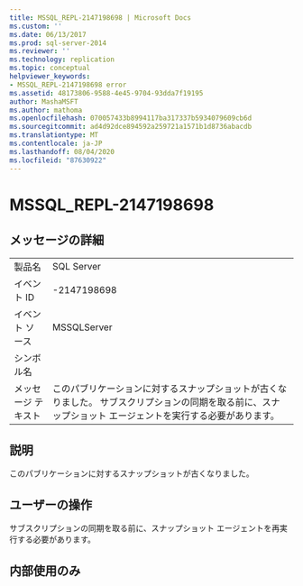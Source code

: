 ```yaml
---
title: MSSQL_REPL-2147198698 | Microsoft Docs
ms.custom: ''
ms.date: 06/13/2017
ms.prod: sql-server-2014
ms.reviewer: ''
ms.technology: replication
ms.topic: conceptual
helpviewer_keywords:
- MSSQL_REPL-2147198698 error
ms.assetid: 48173806-9588-4e45-9704-93dda7f19195
author: MashaMSFT
ms.author: mathoma
ms.openlocfilehash: 070057433b8994117ba317337b5934079609cb6d
ms.sourcegitcommit: ad4d92dce894592a259721a1571b1d8736abacdb
ms.translationtype: MT
ms.contentlocale: ja-JP
ms.lasthandoff: 08/04/2020
ms.locfileid: "87630922"
---
```

# <a name="mssql_repl-2147198698"></a>MSSQL_REPL-2147198698
    
## <a name="message-details"></a>メッセージの詳細  
  
|||  
|-|-|  
|製品名|SQL Server|  
|イベント ID|-2147198698|  
|イベント ソース|MSSQLServer|  
|シンボル名||  
|メッセージ テキスト|このパブリケーションに対するスナップショットが古くなりました。 サブスクリプションの同期を取る前に、スナップショット エージェントを実行する必要があります。|  
  
## <a name="explanation"></a>説明  
 このパブリケーションに対するスナップショットが古くなりました。  
  
## <a name="user-action"></a>ユーザーの操作  
 サブスクリプションの同期を取る前に、スナップショット エージェントを再実行する必要があります。  
  
## <a name="internal-only"></a>内部使用のみ  
  
